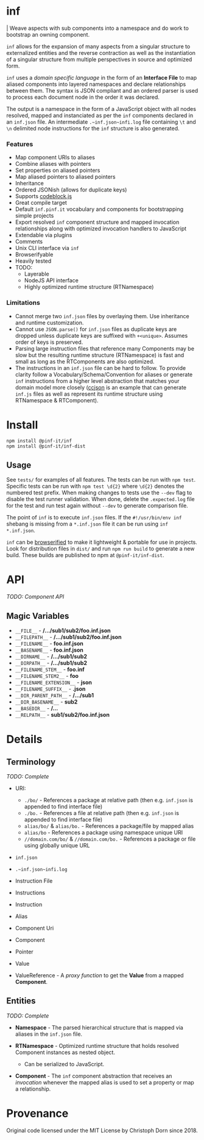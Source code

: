 inf
===

| Weave aspects with sub components into a namespace and do work to bootstrap an owning component.

`inf` allows for the expansion of many aspects from a singular structure to externalized entities and the reverse contraction as well as the instantiation of a singular structure from multiple perspectives in source and optimized form.

`inf` uses a *domain specific language* in the form of an **Interface File** to map aliased components into layered namespaces and declare relationships between them. The syntax is JSON compliant and an ordered parser is used to process each document node in the order it was declared.

The output is a namespace in the form of a JavaScript object with all nodes resolved, mapped and instanciated as per the `inf` components declared in an `inf.json` file. An intermediate `.~inf.json~infi.log` file containing `\t` and `\n` delimited node instructions for the `inf` structure is also generated.

### Features

  * Map component URIs to aliases
  * Combine aliases with pointers
  * Set properties on aliased pointers
  * Map aliased pointers to aliased pointers
  * Inheritance
  * Ordered JSONish (allows for duplicate keys)
  * Supports [codeblock.js](https://github.com/0ink/codeblock.js)
  * Great compile target
  * Default `inf.pinf.it` vocabulary and components for bootstrapping simple projects
  * Export resolved `inf` component structure and mapped invocation relationships along with optimized invocation handlers to JavaScript
  * Extendable via plugins
  * Comments
  * Unix CLI interface via `inf`
  * Browserifyable
  * Heavily tested
  * TODO:
    * Layerable
    * NodeJS API interface
    * Highly optimized runtime structure (RTNamespace)

### Limitations

  * Cannot merge two `inf.json` files by overlaying them. Use inheritance and runtime customization.
  * Cannot use `JSON.parse()` for `inf.json` files as duplicate keys are dropped unless duplicate keys are suffixed with `+<unique>`. Assumes order of keys is preserved.
  * Parsing large instruction files that reference many Components may be slow but the resulting runtime structure (RTNamespace) is fast and small as long as the RTComponents are also optimized.
  * The instructions in an `inf.json` file can be hard to follow. To provide clarity follow a Vocabulary/Schema/Convention for aliases or generate `inf` instructions from a higher level abstraction that matches your domain model more closely ([ccjson](https://github.com/ccjson/ccjson.nodejs) is an example that can generate `inf.js` files as well as represent its runtime structure using RTNamespace & RTComponent).


Install
=======

    npm install @pinf-it/inf
    npm install @pinf-it/inf-dist


Usage
-----

See `tests/` for examples of all features. The tests can be run with `npm test`. Specific tests can be run with `npm test \d{2}` where `\d{2}` denotes the numbered test prefix. When making changes to tests use the `--dev` flag to disable the test runner validation. When done, delete the `.expected.log` file for the test and run test again without `--dev` to generate comparison file.

The point of `inf` is to execute `inf.json` files. If the `#!/usr/bin/env inf` shebang is missing from a `*.inf.json` file it can be run using `inf *.inf.json`.

`inf` can be [browserified](https://github.com/browserify/browserify) to make it lightweight & portable for use in projects. Look for distribution files in `dist/` and run `npm run build` to generate a new build. These builds are published to npm at `@pinf-it/inf-dist`.


API
===

*TODO: Component API*

Magic Variables
---------------

  * `__FILE__` - **/.../sub1/sub2/foo.inf.json**
  * `__FILEPATH__` - **/.../sub1/sub2/foo.inf.json**
  * `__FILENAME__` - **foo.inf.json**
  * `__BASENAME__` - **foo.inf.json**
  * `__DIRNAME__` - **/.../sub1/sub2**
  * `__DIRPATH__` - **/.../sub1/sub2**
  * `__FILENAME_STEM__` - **foo.inf**
  * `__FILENAME_STEM2__` - **foo**
  * `__FILENAME_EXTENSION__` - **json**
  * `__FILENAME_SUFFIX__` - **.json**
  * `__DIR_PARENT_PATH__` - **/.../sub1**
  * `__DIR_BASENAME__` - **sub2**
  * `__BASEDIR__` - **/...**
  * `__RELPATH__` - **sub1/sub2/foo.inf.json**


Details
=======

Terminology
-----------

*TODO: Complete*

  * URI:
    * `./bo/` - References a package at relative path (then e.g. `inf.json` is appended to find interface file)
    * `./bo.` - References a file at relative path (then e.g. `inf.json` is appended to find interface file)
    * `alias/bo/` & `alias/bo.` - References a package/file by mapped alias
    * `alias/bo` - References a package using namespace unique URI
    * `//domain.com/bo/` & `//domain.com/bo.` - References a package or file using globally unique URL

  * `inf.json`
  * `.~inf.json~infi.log`
  * Instruction File
  * Instructions
  * Instruction
  * Alias
  * Component Uri
  * Component
  * Pointer
  * Value
  * ValueReference - A *proxy function* to get the **Value** from a mapped **Component**.

Entities
--------

*TODO: Complete*

  * **Namespace** - The parsed hierarchical structure that is mapped via aliases in the `inf.json` file.

  * **RTNamespace** - Optimized runtime structure that holds resolved Component instances as nested object.
    * Can be serialized to JavaScript.

  * **Component** - The `inf` component abstraction that receives an *invocation* whenever the mapped alias is used to set a property or map a relationship.


Provenance
==========

Original code licensed under the MIT License by Christoph Dorn since 2018.
